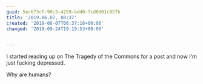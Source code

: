 ```yaml
---
guid: 5ec673cf-90c3-4259-bdd0-7cd0d01c957b
title: '2019.06.07, 08:37'
created: '2019-06-07T06:37:16+00:00'
changed: '2019-09-24T19:19:53+00:00'


---
```


I started reading up on The Tragedy of the Commons for a post and now I'm just fucking depressed. 

Why are humans?
